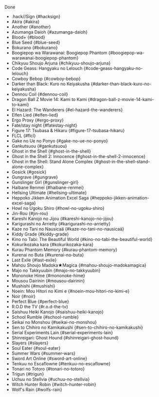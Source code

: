 Done
- .hack//Sign {#hacksign}
- Akira {#akira}
- Another {#another}
- Azumanga Daioh {#azumanga-daioh}
- Blood+ {#blood}
- Blue Seed {#blue-seed}
- Bokurano {#bokurano}
- Boogiepop wa Warawanai: Boogiepop Phantom {#boogiepop-wa-warawanai-boogiepop-phantom}
- Chikyuu Shoujo Arjuna {#chikyuu-shoujo-arjuna}
- Code Geass: Hangyaku no Lelouch {#code-geass-hangyaku-no-lelouch}
- Cowboy Bebop {#cowboy-bebop}
- Darker than Black: Kuro no Keiyakusha {#darker-than-black-kuro-no-keiyakusha}
- Dennou Coil {#dennou-coil}
- Dragon Ball Z Movie 14: Kami to Kami {#dragon-ball-z-movie-14-kami-to-kami}
- El Hazard: The Wanderers {#el-hazard-the-wanderers}
- Elfen Lied {#elfen-lied}
- Ergo Proxy {#ergo-proxy}
- Fate/stay night {#fatestay-night}
- Figure 17: Tsubasa & Hikaru {#figure-17-tsubasa-hikaru}
- FLCL {#flcl}
- Gake no Ue no Ponyo {#gake-no-ue-no-ponyo}
- Gankutsuou {#gankutsuou}
- Ghost in the Shell {#ghost-in-the-shell}
- Ghost in the Shell 2: Innocence {#ghost-in-the-shell-2-innocence}
- Ghost in the Shell: Stand Alone Complex {#ghost-in-the-shell-stand-alone-complex}
- Gosick {#gosick}
- Gungrave {#gungrave}
- Gunslinger Girl {#gunslinger-girl}
- Haibane Renmei {#haibane-renmei}
- Hellsing Ultimate {#hellsing-ultimate}
- Heppoko Jikken Animation Excel Saga {#heppoko-jikken-animation-excel-saga}
- Howl no Ugoku Shiro {#howl-no-ugoku-shiro}
- Jin-Rou {#jin-rou}
- Kareshi Kanojo no Jijou {#kareshi-kanojo-no-jijou}
- Karigurashi no Arrietty {#karigurashi-no-arrietty}
- Kaze no Tani no Nausicaä {#kaze-no-tani-no-nausicaä}
- Kiddy Grade {#kiddy-grade}
- Kino no Tabi: The Beautiful World {#kino-no-tabi-the-beautiful-world}
- Kokurikozaka kara {#kokurikozaka-kara}
- Kurau Phantom Memory {#kurau-phantom-memory}
- Kurenai no Buta {#kurenai-no-buta}
- Last Exile {#last-exile}
- Mahou Shoujo Madoka★Magica {#mahou-shoujo-madokamagica}
- Majo no Takkyuubin {#majo-no-takkyuubin}
- Mononoke Hime {#mononoke-hime}
- Mousou Dairinin {#mousou-dairinin}
- Mushishi {#mushishi}
- Noein: Mou Hitori no Kimi e {#noein-mou-hitori-no-kimi-e}
- Noir {#noir}
- Perfect Blue {#perfect-blue}
- R.O.D the TV {#r.o.d-the-tv}
- Saishuu Heiki Kanojo {#saishuu-heiki-kanojo}
- School Rumble {#school-rumble}
- Seikai no Monshou {#seikai-no-monshou}
- Sen to Chihiro no Kamikakushi {#sen-to-chihiro-no-kamikakushi}
- Serial Experiments Lain {#serial-experiments-lain}
- Shinreigari: Ghost Hound {#shinreigari-ghost-hound}
- Slayers {#slayers}
- Soul Eater {#soul-eater}
- Summer Wars {#summer-wars}
- Sword Art Online {#sword-art-online}
- Tenkuu no Escaflowne {#tenkuu-no-escaflowne}
- Tonari no Totoro {#tonari-no-totoro}
- Trigun {#trigun}
- Uchuu no Stellvia {#uchuu-no-stellvia}
- Witch Hunter Robin {#witch-hunter-robin}
- Wolf\'s Rain {#wolfs-rain}
